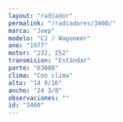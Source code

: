 ```yaml
---
layout: "radiador"
permalink: "/radiadores/3460/"
marca: "Jeep"
modelo: "CJ / Wagoneer"
ano: "1977"
motor: "232, 252"
transmision: "Estándar"
parte: "63080"
clima: "Con clima"
alto: "14 9/16"
ancho: "24 3/8"
observaciones: ""
id: "3460"
---
```


